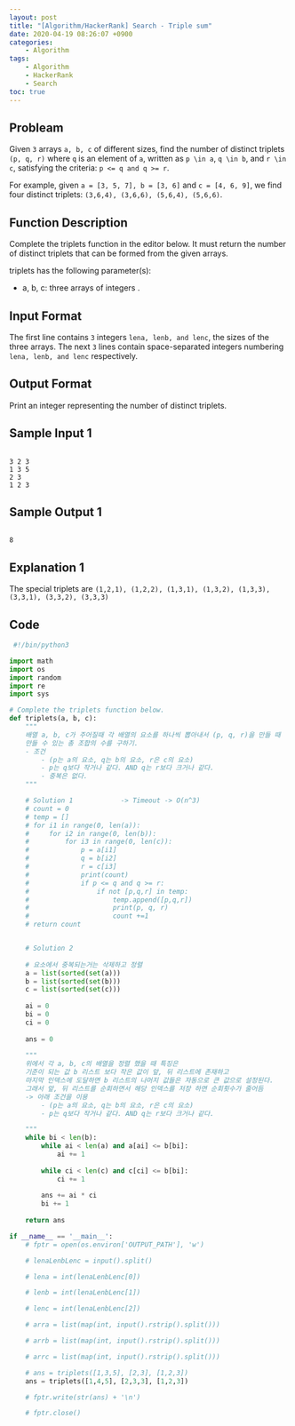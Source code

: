 ```yaml
---
layout: post
title: "[Algorithm/HackerRank] Search - Triple sum"
date: 2020-04-19 08:26:07 +0900
categories: 
    - Algorithm
tags:
    - Algorithm
    - HackerRank
    - Search
toc: true
---
```


<!-- more -->


## Probleam
Given `3` arrays `a, b, c` of different sizes, find the number of distinct triplets `(p, q, r)` where `q` is an element of `a`, written as `p \in a`, `q \in b`, and `r \in c`, satisfying the criteria: `p <= q and q >= r`.

For example, given `a = [3, 5, 7], b = [3, 6]` and `c = [4, 6, 9]`, we find four distinct triplets: `(3,6,4), (3,6,6), (5,6,4), (5,6,6)`.

## Function Description
Complete the triplets function in the editor below. It must return the number of distinct triplets that can be formed from the given arrays.

triplets has the following parameter(s):
- a, b, c: three arrays of integers .

## Input Format
The first line contains `3` integers `lena, lenb, and lenc`, the sizes of the three arrays.
The next `3` lines contain space-separated integers numbering `lena, lenb, and lenc` respectively.

## Output Format
Print an integer representing the number of distinct triplets.

## Sample Input 1
```

3 2 3
1 3 5
2 3
1 2 3
```


## Sample Output 1
```

8
```


## Explanation 1
The special triplets are 
`(1,2,1), (1,2,2), (1,3,1), (1,3,2), (1,3,3), (3,3,1), (3,3,2), (3,3,3)`

## Code

```python
 #!/bin/python3

import math
import os
import random
import re
import sys

# Complete the triplets function below.
def triplets(a, b, c):
    """
    배열 a, b, c가 주어질때 각 배열의 요소를 하나씩 뽑아내서 (p, q, r)을 만들 때
    만들 수 있는 총 조합의 수를 구하기.
    - 조건 
        - (p는 a의 요소, q는 b의 요소, r은 c의 요소)
        - p는 q보다 작거나 같다. AND q는 r보다 크거나 같다.
        - 중복은 없다.
    """

    # Solution 1            -> Timeout -> O(n^3)
    # count = 0
    # temp = []
    # for i1 in range(0, len(a)):
    #     for i2 in range(0, len(b)):
    #         for i3 in range(0, len(c)):
    #             p = a[i1]
    #             q = b[i2]
    #             r = c[i3]
    #             print(count)
    #             if p <= q and q >= r:
    #                 if not [p,q,r] in temp:
    #                     temp.append([p,q,r])
    #                     print(p, q, r)
    #                     count +=1 
    # return count


    # Solution 2
   
    # 요소에서 중복되는거는 삭제하고 정렬
    a = list(sorted(set(a)))    
    b = list(sorted(set(b)))  
    c = list(sorted(set(c)))
    
    ai = 0
    bi = 0
    ci = 0
    
    ans = 0
    
    """
    위에서 각 a, b, c의 배열을 정렬 했을 때 특징은
    기준이 되는 값 b 리스트 보다 작은 값이 앞, 뒤 리스트에 존재하고
    마지막 인덱스에 도달하면 b 리스트의 나머지 값들은 자동으로 큰 값으로 설정된다.
    그래서 앞, 뒤 리스트를 순회하면서 해당 인덱스를 저장 하면 순회횟수가 줄어듬
    -> 아래 조건을 이용
        - (p는 a의 요소, q는 b의 요소, r은 c의 요소)
        - p는 q보다 작거나 같다. AND q는 r보다 크거나 같다.

    """
    while bi < len(b):
        while ai < len(a) and a[ai] <= b[bi]:
            ai += 1
        
        while ci < len(c) and c[ci] <= b[bi]:
            ci += 1
        
        ans += ai * ci
        bi += 1
    
    return ans

if __name__ == '__main__':
    # fptr = open(os.environ['OUTPUT_PATH'], 'w')

    # lenaLenbLenc = input().split()

    # lena = int(lenaLenbLenc[0])

    # lenb = int(lenaLenbLenc[1])

    # lenc = int(lenaLenbLenc[2])

    # arra = list(map(int, input().rstrip().split()))

    # arrb = list(map(int, input().rstrip().split()))

    # arrc = list(map(int, input().rstrip().split()))

    # ans = triplets([1,3,5], [2,3], [1,2,3])
    ans = triplets([1,4,5], [2,3,3], [1,2,3])

    # fptr.write(str(ans) + '\n')

    # fptr.close()

```
